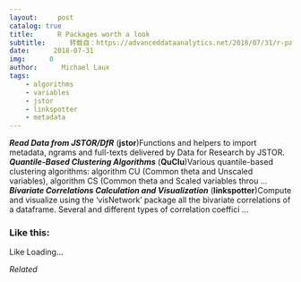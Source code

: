 ```yaml
---
layout:     post
catalog: true
title:      R Packages worth a look
subtitle:      转载自：https://advanceddataanalytics.net/2018/07/31/r-packages-worth-a-look-1228/
date:      2018-07-31
img:      0
author:      Michael Laux
tags:
    - algorithms
    - variables
    - jstor
    - linkspotter
    - metadata
---
```

***Read Data from JSTOR/DfR*** (**jstor**)Functions and helpers to import metadata, ngrams and full-texts delivered by Data for Research by JSTOR.
***Quantile-Based Clustering Algorithms*** (**QuClu**)Various quantile-based clustering algorithms: algorithm CU (Common theta and Unscaled variables), algorithm CS (Common theta and Scaled variables throu …
***Bivariate Correlations Calculation and Visualization*** (**linkspotter**)Compute and visualize using the ‘visNetwork’ package all the bivariate correlations of a dataframe. Several and different types of correlation coeffici …

### Like this:
Like Loading...

*Related*

